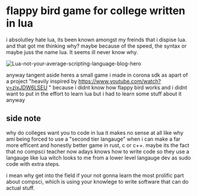 # flappy bird game for college written in lua 

i absolutley hate lua, its been known amongst my freinds that i dispise lua.
and that got me thinking why? maybe because of the speed, the syntax or maybe juss the name lua.
It seems ill never know why.

![Lua-not-your-average-scripting-language-blog-hero](https://github.com/grandmasponge/flappybird/assets/73469941/f73c0096-5bb4-429e-a399-d8f3eb503892)

anyway tangent aside heres a small game i made in corona sdk as apart of a project "heavily inspired by https://www.youtube.com/watch?v=zjxJDW6LSEU "
because i didnt know how flappy bird works and i didnt want to put in the effort to learn lua but i had to learn some stuff about it anyway

## side note

why do colleges want you to code in lua it makes no sense at all like why ami being forced to use a "second tier langauge"
when i can make a far more efficent and honestly better game in rust, c or c++. maybe its the fact that no compsci
teacher now adays knows how to write code so they use a langauge like lua witch looks to me from a lower level langauge dev
as sudo code with extra steps.

i mean why get into the field if your not gonna learn the most prolific part about compsci, which is using your knowlege to
write software that can do actual stuff.
